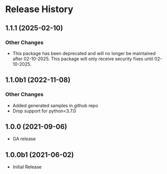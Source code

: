 # Release History

## 1.1.1 (2025-02-10)

### Other Changes

- This package has been deprecated and will no longer be maintained after 02-10-2025. This package will only receive security fixes until 02-10-2025.

## 1.1.0b1 (2022-11-08)

### Other Changes

  - Added generated samples in github repo
  - Drop support for python<3.7.0

## 1.0.0 (2021-09-06)

 - GA release

## 1.0.0b1 (2021-06-02)

* Initial Release
